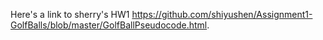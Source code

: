 Here's a link to sherry's HW1 https://github.com/shiyushen/Assignment1-GolfBalls/blob/master/GolfBallPseudocode.html.
